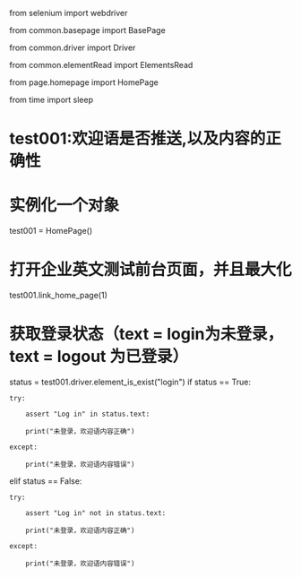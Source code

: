 from selenium import webdriver

from common.basepage import BasePage

from common.driver import Driver

from common.elementRead import ElementsRead

from page.homepage import HomePage

from time import sleep

# test001:欢迎语是否推送,以及内容的正确性
# 实例化一个对象
test001 = HomePage()

# 打开企业英文测试前台页面，并且最大化
test001.link_home_page(1)

# 获取登录状态（text = login为未登录，text = logout 为已登录）
status = test001.driver.element_is_exist("login")
if status == True:

    try:
    
        assert "Log in" in status.text:
        
        print("未登录，欢迎语内容正确")
        
    except:
    
        print("未登录，欢迎语内容错误")

elif status == False:

    try:
    
        assert "Log in" not in status.text:
        
        print("未登录，欢迎语内容正确")
        
    except:
    
        print("未登录，欢迎语内容错误")
